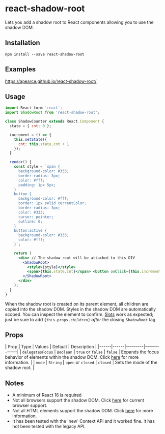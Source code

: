 # react-shadow-root
Lets you add a shadow root to React components allowing you to use the shadow DOM.

## Installation
`npm install --save react-shadow-root`

## Examples
https://apearce.github.io/react-shadow-root/

## Usage
```jsx
import React form 'react';
import ShadowRoot from 'react-shadow-root';

class ShadowCounter extends React.Component {
  state = { cnt: 0 };

  increment = () => {
    this.setState({
      cnt: this.state.cnt + 1
    });
  }

  render() {
    const style = `span {
      background-color: #333;
      border-radius: 3px;
      color: #fff;
      padding: 1px 5px;
    }
    button {
      background-color: #fff;
      border: 1px solid currentColor;
      border-radius: 3px;
      color: #333;
      cursor: pointer;
      outline: 0;
    }
    button:active {
      background-color: #333;
      color: #fff;
    }`;

    return (
      <div> // The shadow root will be attached to this DIV
        <ShadowRoot>
          <style>{style}</style>
          <span>{this.state.cnt}</span> <button onClick={this.increment}>Click Me</button>
        </ShadowRoot>
      </div>
    );
  }
}
```
When the shadow root is created on its parent element, all children are copied into the shadow DOM. Styles in the shadow DOM are automatically scoped. You can inspect the element to confirm. [Slots](https://developer.mozilla.org/en-US/docs/Web/HTML/Element/slot) work as expected; just be sure to add `{this.props.children}` _after_ the closing `ShadowRoot` tag.

## Props
| Prop | Type | Values | Default | Description |
|------|------|---------|-------------|
| `delegatesFocus` | `Boolean` | `true` or `false` | `false` | Expands the focus behavior of elements within the shadow DOM. Click [here](https://apearce.github.io/react-shadow-root/#delegates-focus) for more information. |
| `mode` | `String` | `open` or `closed` | `closed` | Sets the mode of the shadow root. |

## Notes
- A minimum of React 16 is required
- Not all browsers support the shadow DOM. Click [here](https://developer.mozilla.org/en-US/docs/Web/API/Element/attachShadow#Browser_compatibility) for current browser support.
- Not all HTML elements support the shadow DOM. Click [here](https://developer.mozilla.org/en-US/docs/Web/API/Element/attachShadow#Elements_you_can_attach_a_shadow_to) for more information.
- It has been tested with the 'new' Context API and it worked fine. It has not been tested with the legacy API.
